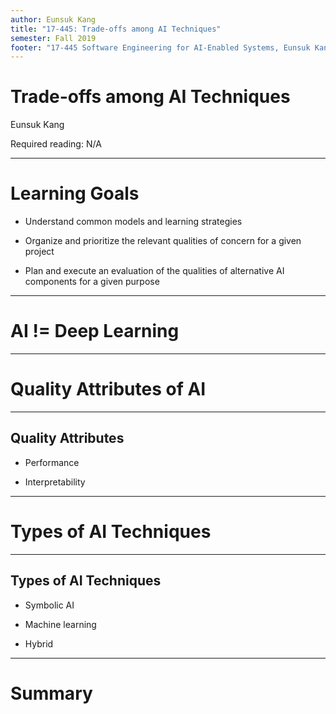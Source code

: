 ```yaml
---
author: Eunsuk Kang
title: "17-445: Trade-offs among AI Techniques"
semester: Fall 2019
footer: "17-445 Software Engineering for AI-Enabled Systems, Eunsuk Kang"
---  
```


# Trade-offs among AI Techniques

Eunsuk Kang

<!-- references -->

Required reading: N/A

---
# Learning Goals

* Understand common models and learning strategies 

* Organize and prioritize the relevant qualities of concern for a given project

* Plan and execute an evaluation of the qualities of alternative AI components for a given purpose

---
# AI != Deep Learning

---
# Quality Attributes of AI

----
## Quality Attributes

* Performance

* Interpretability

---
# Types of AI Techniques

----
## Types of AI Techniques

* Symbolic AI

* Machine learning

* Hybrid

---
# Summary

